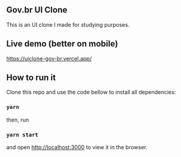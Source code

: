 ## Gov.br UI Clone

This is an UI clone I made for studying purposes.

## Live demo (better on mobile)

https://uiclone-gov-br.vercel.app/

## How to run it

Clone this repo and use the code bellow to install all dependencies:

### `yarn`

then, run

### `yarn start`

and open [http://localhost:3000](http://localhost:3000) to view it in the browser.
